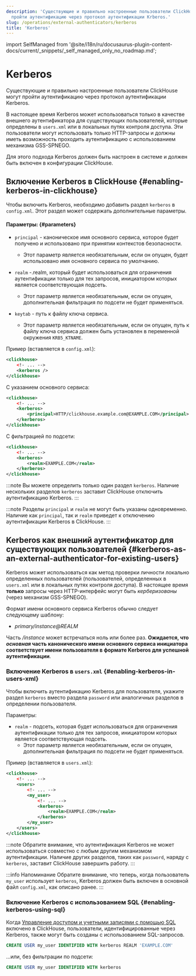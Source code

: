 ```yaml
---
description: 'Существующие и правильно настроенные пользователи ClickHouse могут
  пройти аутентификацию через протокол аутентификации Krberos.'
slug: /operations/external-authenticators/kerberos
title: 'Kerberos'
---
```


import SelfManaged from '@site/i18n/ru/docusaurus-plugin-content-docs/current/_snippets/_self_managed_only_no_roadmap.md';


# Kerberos

<SelfManaged />

Существующие и правильно настроенные пользователи ClickHouse могут пройти аутентификацию через протокол аутентификации Kerberos.

В настоящее время Kerberos может использоваться только в качестве внешнего аутентификатора для существующих пользователей, которые определены в `users.xml` или в локальных путях контроля доступа. Эти пользователи могут использовать только HTTP-запросы и должны иметь возможность проходить аутентификацию с использованием механизма GSS-SPNEGO.

Для этого подхода Kerberos должен быть настроен в системе и должен быть включен в конфигурации ClickHouse.


## Включение Kerberos в ClickHouse {#enabling-kerberos-in-clickhouse}

Чтобы включить Kerberos, необходимо добавить раздел `kerberos` в `config.xml`. Этот раздел может содержать дополнительные параметры.

#### Параметры: {#parameters}

- `principal` - каноническое имя основного сервиса, которое будет получено и использовано при принятии контекстов безопасности.
    - Этот параметр является необязательным, если он опущен, будет использовано имя основного сервиса по умолчанию.

- `realm` -.realm, который будет использоваться для ограничения аутентификации только для тех запросов, инициатором которых является соответствующая подсеть.
    - Этот параметр является необязательным, если он опущен, дополнительная фильтрация по подсети не будет применяться.

- `keytab` - путь к файлу ключа сервиса.
    - Этот параметр является необязательным, если он опущен, путь к файлу ключа сервиса должен быть установлен в переменной окружения `KRB5_KTNAME`.

Пример (вставляется в `config.xml`):

```xml
<clickhouse>
    <!- ... -->
    <kerberos />
</clickhouse>
```

С указанием основного сервиса:

```xml
<clickhouse>
    <!- ... -->
    <kerberos>
        <principal>HTTP/clickhouse.example.com@EXAMPLE.COM</principal>
    </kerberos>
</clickhouse>
```

С фильтрацией по подсети:

```xml
<clickhouse>
    <!- ... -->
    <kerberos>
        <realm>EXAMPLE.COM</realm>
    </kerberos>
</clickhouse>
```

:::note
Вы можете определить только один раздел `kerberos`. Наличие нескольких разделов `kerberos` заставит ClickHouse отключить аутентификацию Kerberos.
:::

:::note
Разделы `principal` и `realm` не могут быть указаны одновременно. Наличие как `principal`, так и `realm` приведет к отключению аутентификации Kerberos в ClickHouse.
:::

## Kerberos как внешний аутентификатор для существующих пользователей {#kerberos-as-an-external-authenticator-for-existing-users}

Kerberos может использоваться как метод проверки личности локально определенных пользователей (пользователей, определенных в `users.xml` или в локальных путях контроля доступа). В настоящее время **только** запросы через HTTP-интерфейс могут быть *керберизованы* (через механизм GSS-SPNEGO).

Формат имени основного сервиса Kerberos обычно следует следующему шаблону:

- *primary/instance@REALM*

Часть */instance* может встречаться ноль или более раз. **Ожидается, что *основная* часть канонического имени основного сервиса инициатора соответствует имени пользователя в формате Kerberos для успешной аутентификации**.

### Включение Kerberos в `users.xml` {#enabling-kerberos-in-users-xml}

Чтобы включить аутентификацию Kerberos для пользователя, укажите раздел `kerberos` вместо раздела `password` или аналогичных разделов в определении пользователя.

Параметры:

- `realm` - подсеть, которая будет использоваться для ограничения аутентификации только для тех запросов, инициатором которых является соответствующая подсеть.
    - Этот параметр является необязательным, если он опущен, дополнительная фильтрация по подсети не будет применяться.

Пример (вставляется в `users.xml`):

```xml
<clickhouse>
    <!- ... -->
    <users>
        <!- ... -->
        <my_user>
            <!- ... -->
            <kerberos>
                <realm>EXAMPLE.COM</realm>
            </kerberos>
        </my_user>
    </users>
</clickhouse>
```

:::note
Обратите внимание, что аутентификация Kerberos не может использоваться совместно с любым другим механизмом аутентификации. Наличие других разделов, таких как `password`, наряду с `kerberos`, заставит ClickHouse завершить работу.
:::

:::info Напоминание
Обратите внимание, что теперь, когда пользователь `my_user` использует `kerberos`, Kerberos должен быть включен в основной файл `config.xml`, как описано ранее.
:::

### Включение Kerberos с использованием SQL {#enabling-kerberos-using-sql}

Когда [Управление доступом и учетными записями с помощью SQL](/operations/access-rights#access-control-usage) включено в ClickHouse, пользователи, идентифицированные через Kerberos, также могут быть созданы с использованием SQL-запросов.

```sql
CREATE USER my_user IDENTIFIED WITH kerberos REALM 'EXAMPLE.COM'
```

...или, без фильтрации по подсети:

```sql
CREATE USER my_user IDENTIFIED WITH kerberos
```
